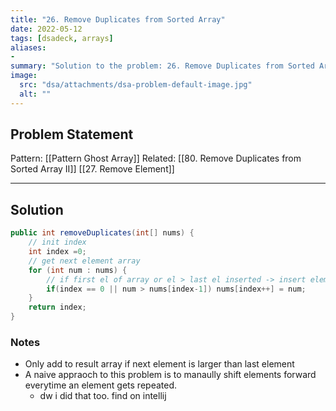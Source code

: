 ```yaml
---
title: "26. Remove Duplicates from Sorted Array"
date: 2022-05-12
tags: [dsadeck, arrays]
aliases:
- 
summary: "Solution to the problem: 26. Remove Duplicates from Sorted Array"
image:
  src: "dsa/attachments/dsa-problem-default-image.jpg"
  alt: ""
---
```


## Problem Statement


Pattern: [[Pattern Ghost Array]]
Related: [[80. Remove Duplicates from Sorted Array II]] [[27. Remove Element]]

---

## Solution
``` java
public int removeDuplicates(int[] nums) {
	// init index
	int index =0;
	// get next element array
	for (int num : nums) {
		// if first el of array or el > last el inserted -> insert element
		if(index == 0 || num > nums[index-1]) nums[index++] = num;
	}
	return index;
}
```

### Notes
- Only add to result array if next element is larger than last element
- A naive appraoch to this problem is to manaully shift elements forward everytime an element gets repeated.
	- dw i did that too. find on intellij


